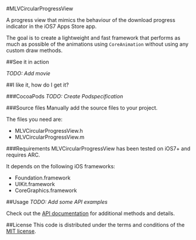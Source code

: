 #MLVCircularProgressView


A progress view that mimics the behaviour of the download progress indicator in the iOS7 Apps Store app.

The goal is to create a lightweight and fast framework that performs as much as possible of the animations using `CoreAnimation` without using any custom draw methods.

##See it in action

_TODO: Add movie_

##I like it, how do I get it?

###CocoaPods
_TODO: Create Podspecification_

###Source files
Manually add the source files to your project.

The files you need are:   
* MLVCircularProgressView.h   
* MLVCircularProgressView.m   

###Requirements
MLVCircularProgressView has been tested on iOS7+ and requires ARC.

It depends on the following iOS frameworks:   
* Foundation.framework   
* UIKit.framework   
* CoreGraphics.framework   

##Usage
_TODO: Add some API examples_

Check out the [API documentation](http://mattiaslevin.github.io/MLVCircularProgressView/docs/html/index.html) for additional methods and details.

##License
This code is distributed under the terms and conditions of the [MIT license](LICENSE).



